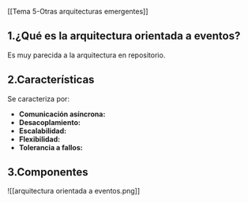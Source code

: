 [[Tema 5-Otras arquitecturas emergentes]]

## 1.¿Qué es la arquitectura orientada a eventos?
Es muy parecida a la arquitectura en repositorio.

## 2.Características
Se caracteriza por:
+ **Comunicación asíncrona:**
+ **Desacoplamiento:**
+ **Escalabilidad:**
+ **Flexibilidad:**
+ **Tolerancia a fallos:**

## 3.Componentes

![[arquitectura orientada a eventos.png]]